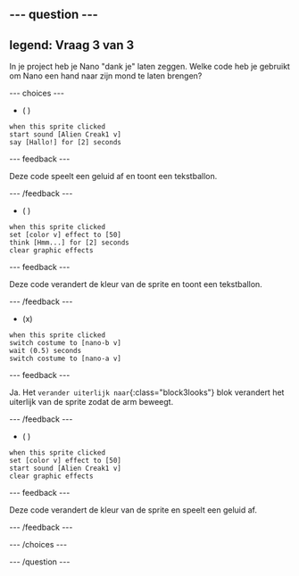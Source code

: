 
--- question ---
---
legend: Vraag 3 van 3
---

In je project heb je Nano "dank je" laten zeggen. Welke code heb je gebruikt om Nano een hand naar zijn mond te laten brengen?

--- choices ---

- ( )
```blocks3
when this sprite clicked
start sound [Alien Creak1 v]
say [Hallo!] for [2] seconds 
```

  --- feedback ---

Deze code speelt een geluid af en toont een tekstballon.

  --- /feedback ---

- ( )
```blocks3
when this sprite clicked
set [color v] effect to [50] 
think [Hmm...] for [2] seconds 
clear graphic effects 
```

  --- feedback ---

Deze code verandert de kleur van de sprite en toont een tekstballon.

  --- /feedback ---

- (x)
```blocks3
when this sprite clicked
switch costume to [nano-b v] 
wait (0.5) seconds
switch costume to [nano-a v]
```

  --- feedback ---

Ja. Het `verander uiterlijk naar`{:class="block3looks"} blok verandert het uiterlijk van de sprite zodat de arm beweegt.

  --- /feedback ---

- ( )
```blocks3
when this sprite clicked
set [color v] effect to [50]
start sound [Alien Creak1 v] 
clear graphic effects 
```

  --- feedback ---

Deze code verandert de kleur van de sprite en speelt een geluid af.

  --- /feedback ---

--- /choices ---

--- /question ---
